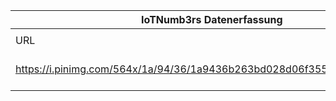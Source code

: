 |IoTNumb3rs Datenerfassung|||||||||||
| ---- | ---- | ---- | ---- | ---- | ---- | ---- | ---- | ---- | ---- | ---- |
||||||||||||
|URL|home_url|filename|device_class|device_count|market_class|market_volume|prognosis_year|publication_year|authorship_class|Dropbox folder|
|https://i.pinimg.com/564x/1a/94/36/1a9436b263bd028d06f355090c77767a.jpg|https://www.forbes.com/sites/baininsights/2017/08/11/three-ways-telcos-can-win-in-the-internet-of-things-infographic/#32b024059275|file15_1a9436b263bd028d06f355090c77767a.jpg|Generic IoT|28000000000|||2020|2017||JinlinHolic/20190109-2100|
